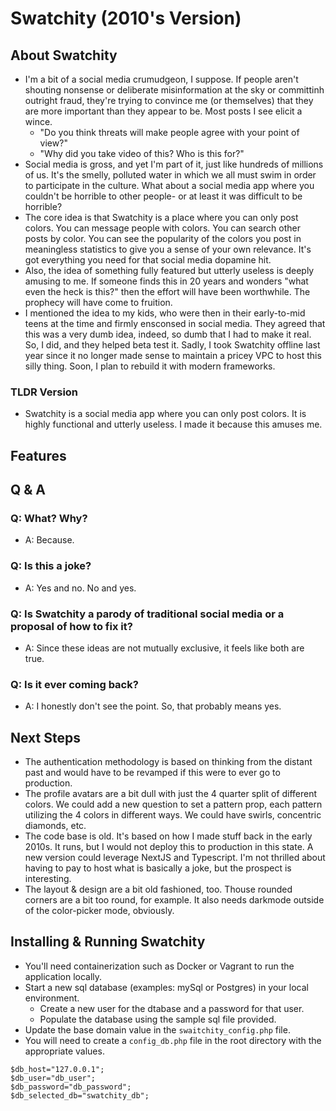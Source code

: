 # Swatchity (2010's Version)

## About Swatchity

- I'm a bit of a social media crumudgeon, I suppose. If people aren't shouting nonsense or deliberate misinformation at the sky or committinh outright fraud, they're trying to convince me (or themselves) that they are more important than they appear to be. Most posts I see elicit a wince. 
  - "Do you think threats will make people agree with your point of view?"
  - "Why did you take video of this? Who is this for?" 
- Social media is gross, and yet I'm part of it, just like hundreds of millions of us. It's the smelly, polluted water in which we all must swim in order to participate in the culture. What about a social media app where you couldn't be horrible to other people- or at least it was difficult to be horrible?
- The core idea is that Swatchity is a place where you can only post colors. You can message people with colors. You can search other posts by color. You can see the popularity of the colors you post in meaningless statistics to give you a sense of your own relevance. It's got everything you need for that social media dopamine hit.
- Also, the idea of something fully featured but utterly useless is deeply amusing to me. If someone finds this in 20 years and wonders "what even the heck is this?" then the effort will have been worthwhile. The prophecy will have come to fruition.
- I mentioned the idea to my kids, who were then in their early-to-mid teens at the time and firmly ensconsed in social media. They agreed that this was a very dumb idea, indeed, so dumb that I had to make it real. So, I did, and they helped beta test it. Sadly, I took Swatchity offline last year since it no longer made sense to maintain a pricey VPC to host this silly thing. Soon, I plan to rebuild it with modern frameworks.

### TLDR Version
- Swatchity is a social media app where you can only post colors. It is highly functional and utterly useless. I made it because this amuses me.

## Features


## Q & A

### Q: What? Why?
- A: Because.

### Q: Is this a joke?
- A: Yes and no. No and yes.

### Q: Is Swatchity a parody of traditional social media or a proposal of how to fix it?
- A: Since these ideas are not mutually exclusive, it feels like both are true.

### Q: Is it ever coming back?
- A: I honestly don't see the point. So, that probably means yes.

## Next Steps
- The authentication methodology is based on thinking from the distant past and would have to be revamped if this were to ever go to production.
- The profile avatars are a bit dull with just the 4 quarter split of different colors. We could add a new question to set a pattern prop, each pattern utilizing the 4 colors in different ways. We could have swirls, concentric diamonds, etc.
- The code base is old. It's based on how I made stuff back in the early 2010s. It runs, but I would not deploy this to production in this state. A new version could leverage NextJS and Typescript. I'm not thrilled about having to pay to host what is basically a joke, but the prospect is interesting.
- The layout & design are a bit old fashioned, too. Thouse rounded corners are a bit too round, for example. It also needs darkmode outside of the color-picker mode, obviously.

## Installing & Running Swatchity
- You'll need containerization such as Docker or Vagrant to run the application locally.
- Start a new sql database (examples: mySql or Postgres) in your local environment.
  - Create a new user for the dtabase and a password for that user.
  - Populate the database using the sample sql file provided.
- Update the base domain value in the `swaitchity_config.php` file.
- You will need to create a `config_db.php` file in the root directory with the appropriate values.
```
$db_host="127.0.0.1";
$db_user="db_user";
$db_password="db_password";
$db_selected_db="swatchity_db";
```
